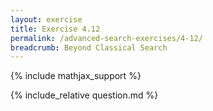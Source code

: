 ```yaml
---
layout: exercise
title: Exercise 4.12
permalink: /advanced-search-exercises/4-12/
breadcrumb: Beyond Classical Search
---
```


{% include mathjax_support %}

<div><i class="arrow-up" data-chapter="advanced-search-exercises" data-exercise="ex_12" data-rating="0"></i></div>
{% include_relative question.md %}
